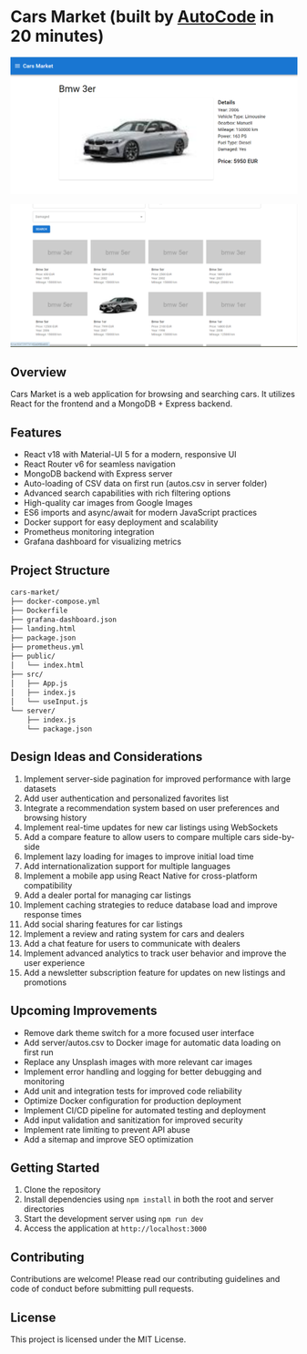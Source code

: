 # Cars Market (built by [AutoCode](https://autocode.work) in 20 minutes)

![alt text](image-1.png)

![alt text](image.png)

## Overview

Cars Market is a web application for browsing and searching cars. It utilizes React for the frontend and a MongoDB + Express backend.

## Features

-   React v18 with Material-UI 5 for a modern, responsive UI
-   React Router v6 for seamless navigation
-   MongoDB backend with Express server
-   Auto-loading of CSV data on first run (autos.csv in server folder)
-   Advanced search capabilities with rich filtering options
-   High-quality car images from Google Images
-   ES6 imports and async/await for modern JavaScript practices
-   Docker support for easy deployment and scalability
-   Prometheus monitoring integration
-   Grafana dashboard for visualizing metrics

## Project Structure

```
cars-market/
├── docker-compose.yml
├── Dockerfile
├── grafana-dashboard.json
├── landing.html
├── package.json
├── prometheus.yml
├── public/
│   └── index.html
├── src/
│   ├── App.js
│   ├── index.js
│   └── useInput.js
└── server/
    ├── index.js
    └── package.json
```

## Design Ideas and Considerations

1. Implement server-side pagination for improved performance with large datasets
2. Add user authentication and personalized favorites list
3. Integrate a recommendation system based on user preferences and browsing history
4. Implement real-time updates for new car listings using WebSockets
5. Add a compare feature to allow users to compare multiple cars side-by-side
6. Implement lazy loading for images to improve initial load time
7. Add internationalization support for multiple languages
8. Implement a mobile app using React Native for cross-platform compatibility
9. Add a dealer portal for managing car listings
10. Implement caching strategies to reduce database load and improve response times
11. Add social sharing features for car listings
12. Implement a review and rating system for cars and dealers
13. Add a chat feature for users to communicate with dealers
14. Implement advanced analytics to track user behavior and improve the user experience
15. Add a newsletter subscription feature for updates on new listings and promotions

## Upcoming Improvements

-   Remove dark theme switch for a more focused user interface
-   Add server/autos.csv to Docker image for automatic data loading on first run
-   Replace any Unsplash images with more relevant car images
-   Implement error handling and logging for better debugging and monitoring
-   Add unit and integration tests for improved code reliability
-   Optimize Docker configuration for production deployment
-   Implement CI/CD pipeline for automated testing and deployment
-   Add input validation and sanitization for improved security
-   Implement rate limiting to prevent API abuse
-   Add a sitemap and improve SEO optimization

## Getting Started

1. Clone the repository
2. Install dependencies using `npm install` in both the root and server directories
3. Start the development server using `npm run dev`
4. Access the application at `http://localhost:3000`

## Contributing

Contributions are welcome! Please read our contributing guidelines and code of conduct before submitting pull requests.

## License

This project is licensed under the MIT License.
